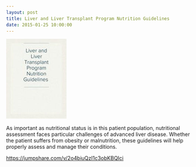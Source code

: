 ```yaml
---
layout: post
title: Liver and Liver Transplant Program Nutrition Guidelines
date: 2015-01-25 10:00:00
---
```


![](/assets/images/liver-and-liver-transplant-program-nutrition-guidelines.jpg)

As important as nutritional status is in this patient population, nutritional assessment faces particular challenges of advanced liver disease. Whether the patient suffers from obesity or malnutrition, these guidelines will help properly assess and manage their conditions.  

<https://jumpshare.com/v/2o4biuQzI1c3obKBQIci>